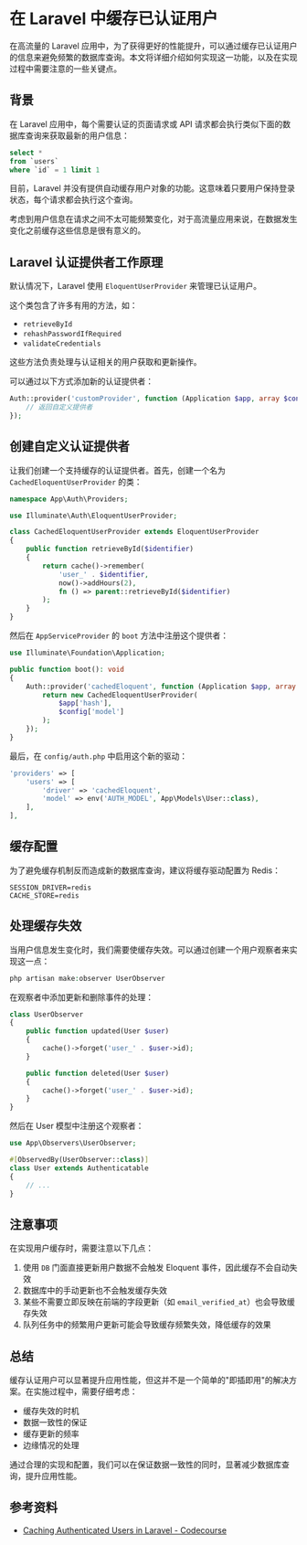 # 在 Laravel 中缓存已认证用户

在高流量的 Laravel 应用中，为了获得更好的性能提升，可以通过缓存已认证用户的信息来避免频繁的数据库查询。本文将详细介绍如何实现这一功能，以及在实现过程中需要注意的一些关键点。

## 背景

在 Laravel 应用中，每个需要认证的页面请求或 API 请求都会执行类似下面的数据库查询来获取最新的用户信息：

```sql
select *
from `users`
where `id` = 1 limit 1
```

目前，Laravel 并没有提供自动缓存用户对象的功能。这意味着只要用户保持登录状态，每个请求都会执行这个查询。

考虑到用户信息在请求之间不太可能频繁变化，对于高流量应用来说，在数据发生变化之前缓存这些信息是很有意义的。

## Laravel 认证提供者工作原理

默认情况下，Laravel 使用 `EloquentUserProvider` 来管理已认证用户。

这个类包含了许多有用的方法，如：

- `retrieveById`
- `rehashPasswordIfRequired`
- `validateCredentials`

这些方法负责处理与认证相关的用户获取和更新操作。

可以通过以下方式添加新的认证提供者：

```php
Auth::provider('customProvider', function (Application $app, array $config) {
    // 返回自定义提供者
});
```

## 创建自定义认证提供者

让我们创建一个支持缓存的认证提供者。首先，创建一个名为 `CachedEloquentUserProvider` 的类：

```php
namespace App\Auth\Providers;

use Illuminate\Auth\EloquentUserProvider;

class CachedEloquentUserProvider extends EloquentUserProvider
{
    public function retrieveById($identifier)
    {
        return cache()->remember(
            'user_' . $identifier,
            now()->addHours(2),
            fn () => parent::retrieveById($identifier)
        );
    }
}
```

然后在 `AppServiceProvider` 的 `boot` 方法中注册这个提供者：

```php
use Illuminate\Foundation\Application;

public function boot(): void
{
    Auth::provider('cachedEloquent', function (Application $app, array $config) {
        return new CachedEloquentUserProvider(
            $app['hash'],
            $config['model']
        );
    });
}
```

最后，在 `config/auth.php` 中启用这个新的驱动：

```php
'providers' => [
    'users' => [
        'driver' => 'cachedEloquent',
        'model' => env('AUTH_MODEL', App\Models\User::class),
    ],
],
```

## 缓存配置

为了避免缓存机制反而造成新的数据库查询，建议将缓存驱动配置为 Redis：

```env
SESSION_DRIVER=redis
CACHE_STORE=redis
```

## 处理缓存失效

当用户信息发生变化时，我们需要使缓存失效。可以通过创建一个用户观察者来实现这一点：

```php
php artisan make:observer UserObserver
```

在观察者中添加更新和删除事件的处理：

```php
class UserObserver
{
    public function updated(User $user)
    {
        cache()->forget('user_' . $user->id);
    }

    public function deleted(User $user)
    {
        cache()->forget('user_' . $user->id);
    }
}
```

然后在 User 模型中注册这个观察者：

```php
use App\Observers\UserObserver;

#[ObservedBy(UserObserver::class)]
class User extends Authenticatable
{
    // ...
}
```

## 注意事项

在实现用户缓存时，需要注意以下几点：

1. 使用 `DB` 门面直接更新用户数据不会触发 Eloquent 事件，因此缓存不会自动失效
2. 数据库中的手动更新也不会触发缓存失效
3. 某些不需要立即反映在前端的字段更新（如 `email_verified_at`）也会导致缓存失效
4. 队列任务中的频繁用户更新可能会导致缓存频繁失效，降低缓存的效果

## 总结

缓存认证用户可以显著提升应用性能，但这并不是一个简单的"即插即用"的解决方案。在实施过程中，需要仔细考虑：

- 缓存失效的时机
- 数据一致性的保证
- 缓存更新的频率
- 边缘情况的处理

通过合理的实现和配置，我们可以在保证数据一致性的同时，显著减少数据库查询，提升应用性能。

## 参考资料

- [Caching Authenticated Users in Laravel - Codecourse](https://codecourse.com/articles/caching-authenticated-users-in-laravel)
